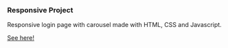 ### Responsive Project
Responsive login page with carousel made with HTML, CSS and Javascript.

[See here!](https://john5ouza.github.io/resposive-page-login-carrossel/)
